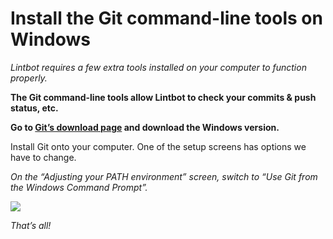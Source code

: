 # Install the Git command-line tools on Windows

*Lintbot requires a few extra tools installed on your computer to function properly.*

**The Git command-line tools allow Lintbot to check your commits & push status, etc.**

**Go to [Git’s download page](https://git-scm.com/download/win) and download the Windows version.**

Install Git onto your computer. One of the setup screens has options we have to change.

*On the “Adjusting your PATH environment” screen, switch to “Use Git from the Windows Command Prompt”.*

![](images/git-win.jpg)

*That’s all!*
